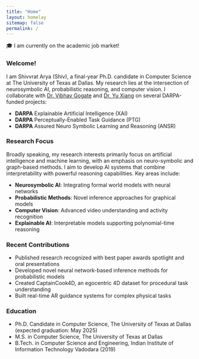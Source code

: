```yaml
---
title: "Home"
layout: homelay
sitemap: false
permalink: /
---
```


<link rel="stylesheet" href="{{ '/assets/css/responsive.css' | relative_url }}">

<div class="alert alert-info">
🎓 I am currently on the academic job market! 
</div>

### Welcome!

I am Shivvrat Arya (Shiv), a final-year Ph.D. candidate in Computer Science at The University of Texas at Dallas. My research lies at the intersection of neurosymbolic AI, probabilistic reasoning, and computer vision. I collaborate with [Dr. Vibhav Gogate](https://personal.utdallas.edu/~vibhav.gogate/) and [Dr. Yu Xiang](https://yuxng.github.io/) on several DARPA-funded projects:

- **DARPA** Explainable Artificial Intelligence (XAI)
- **DARPA** Perceptually-Enabled Task Guidance (PTG)
- **DARPA** Assured Neuro Symbolic Learning and Reasoning (ANSR)

### Research Focus 

Broadly speaking, my research interests primarily focus on artificial intelligence and machine learning, with an emphasis on neuro-symbolic and graph-based methods. I aim to develop AI systems that combine interpretability with powerful reasoning capabilities. Key areas include:

- **Neurosymbolic AI**: Integrating formal world models with neural networks
- **Probabilistic Methods**: Novel inference approaches for graphical models
- **Computer Vision**: Advanced video understanding and activity recognition
- **Explainable AI**: Interpretable models supporting polynomial-time reasoning

### Recent Contributions

- Published research recognized with best paper awards spotlight and oral presentations
- Developed novel neural network-based inference methods for probabilistic models
- Created CaptainCook4D, an egocentric 4D dataset for procedural task understanding
- Built real-time AR guidance systems for complex physical tasks

### Education

- Ph.D. Candidate in Computer Science, The University of Texas at Dallas (expected graduation: May 2025)
- M.S. in Computer Science, The University of Texas at Dallas 
- B.Tech. in Computer Science and Engineering, Indian Institute of Information Technology Vadodara (2019)



<!-- ### Future Research Directions 🚀

I aim to advance the field of AI through:
- Scaling neurosymbolic systems to real-world applications
- Developing more robust probabilistic inference methods
- Creating interpretable AI systems for safety-critical domains -->

[//]: # (Contact information and other details can be added in the sidebar)
